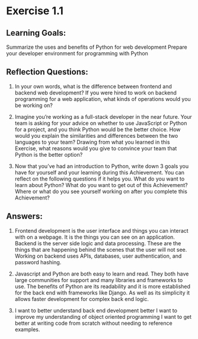 # Exercise 1.1

## Learning Goals:

Summarize the uses and benefits of Python for web development
Prepare your developer environment for programming with Python

## Reflection Questions: 

1. In your own words, what is the difference between frontend and backend web development? If you were hired to work on backend programming for a web application, what kinds of operations would you be working on?

2. Imagine you’re working as a full-stack developer in the near future. Your team is asking for your advice on whether to use JavaScript or Python for a project, and you think Python would be the better choice. How would you explain the similarities and differences between the two languages to your team? 
Drawing from what you learned in this Exercise, what reasons would you give to convince your team that Python is the better option?

3. Now that you’ve had an introduction to Python, write down 3 goals you have for yourself and your learning during this Achievement. You can reflect on the following questions if it helps you. 
What do you want to learn about Python? 
What do you want to get out of this Achievement? 
Where or what do you see yourself working on after you complete this Achievement?

## Answers: 
1. Frontend development is the user interface and things you can interact with on a webpage. It is the things you can see on an application. Backend is the server side logic and data processing. These are the things that are happening behind the scenes that the user will not see. Working on backend uses APIs, databases, user authentication, and password hashing.

2. Javascript and Python are both easy to learn and read. They both have large communities for support and many libraries and frameworks to use. The benefits of Python are its readability and it is more established for the back end with frameworks like Django. As well as its simplicity it allows faster development for complex back end logic.

3. I want to better understand back end development better
I want to improve my understanding of object oriented programming
I want to get better at writing code from scratch without needing to reference examples.
